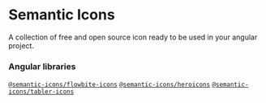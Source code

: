 # Semantic Icons

A collection of free and open source icon ready to be used in your angular project.

### Angular libraries

[`@semantic-icons/flowbite-icons`](libs/flowbite-icons)
[`@semantic-icons/heroicons`](libs/heroicons)
[`@semantic-icons/tabler-icons`](libs/tabler-icons)
